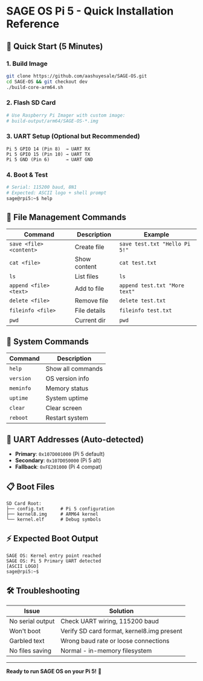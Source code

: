 # SAGE OS Pi 5 - Quick Installation Reference

## 🚀 Quick Start (5 Minutes)

### 1. Build Image
```bash
git clone https://github.com/aashuyesale/SAGE-OS.git
cd SAGE-OS && git checkout dev
./build-core-arm64.sh
```

### 2. Flash SD Card
```bash
# Use Raspberry Pi Imager with custom image:
# build-output/arm64/SAGE-OS-*.img
```

### 3. UART Setup (Optional but Recommended)
```
Pi 5 GPIO 14 (Pin 8)  → UART RX
Pi 5 GPIO 15 (Pin 10) → UART TX  
Pi 5 GND (Pin 6)      → UART GND
```

### 4. Boot & Test
```bash
# Serial: 115200 baud, 8N1
# Expected: ASCII logo + shell prompt
sage@rpi5:~$ help
```

## 📁 File Management Commands

| Command | Description | Example |
|---------|-------------|---------|
| `save <file> <content>` | Create file | `save test.txt "Hello Pi 5!"` |
| `cat <file>` | Show content | `cat test.txt` |
| `ls` | List files | `ls` |
| `append <file> <text>` | Add to file | `append test.txt "More text"` |
| `delete <file>` | Remove file | `delete test.txt` |
| `fileinfo <file>` | File details | `fileinfo test.txt` |
| `pwd` | Current dir | `pwd` |

## 🔧 System Commands

| Command | Description |
|---------|-------------|
| `help` | Show all commands |
| `version` | OS version info |
| `meminfo` | Memory status |
| `uptime` | System uptime |
| `clear` | Clear screen |
| `reboot` | Restart system |

## 🔌 UART Addresses (Auto-detected)

- **Primary**: `0x107D001000` (Pi 5 default)
- **Secondary**: `0x107D050000` (Pi 5 alt)
- **Fallback**: `0xFE201000` (Pi 4 compat)

## 📋 Boot Files

```
SD Card Root:
├── config.txt      # Pi 5 configuration
├── kernel8.img     # ARM64 kernel
└── kernel.elf      # Debug symbols
```

## ⚡ Expected Boot Output

```
SAGE OS: Kernel entry point reached
SAGE OS: Pi 5 Primary UART detected
[ASCII LOGO]
sage@rpi5:~$ 
```

## 🛠️ Troubleshooting

| Issue | Solution |
|-------|----------|
| No serial output | Check UART wiring, 115200 baud |
| Won't boot | Verify SD card format, kernel8.img present |
| Garbled text | Wrong baud rate or loose connections |
| No files saving | Normal - in-memory filesystem |

---
**Ready to run SAGE OS on your Pi 5!** 🎉